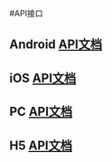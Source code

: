 #API接口
## Android [API文档](https://dev.yunxin.163.com/docs/interface/NERTCCallkit/Latest/Android/html/)
## iOS [API文档](https://dev.yunxin.163.com/docs/interface/NERTCCallkit/Latest/Android/html/)
## PC [API文档](https://dev.yunxin.163.com/docs/interface/NERTCCallkit/Latest/Android/html/)
## H5 [API文档](https://dev.yunxin.163.com/docs/interface/NERTCCallkit/Latest/Android/html/)
